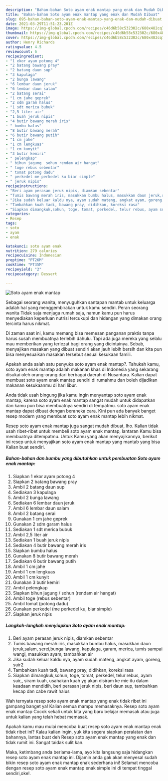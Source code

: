 ```yaml
---
description: "Bahan-bahan Soto ayam enak mantap yang enak dan Mudah Dibuat"
title: "Bahan-bahan Soto ayam enak mantap yang enak dan Mudah Dibuat"
slug: 695-bahan-bahan-soto-ayam-enak-mantap-yang-enak-dan-mudah-dibuat
date: 2021-03-29T11:51:23.201Z
image: https://img-global.cpcdn.com/recipes/c46d6b58c532302c/680x482cq70/soto-ayam-enak-mantap-foto-resep-utama.jpg
thumbnail: https://img-global.cpcdn.com/recipes/c46d6b58c532302c/680x482cq70/soto-ayam-enak-mantap-foto-resep-utama.jpg
cover: https://img-global.cpcdn.com/recipes/c46d6b58c532302c/680x482cq70/soto-ayam-enak-mantap-foto-resep-utama.jpg
author: Henry Richards
ratingvalue: 4.5
reviewcount: 6
recipeingredient:
- "1 ekor ayam potong 4"
- "2 batang bawang pray"
- "2 batang daun sup"
- "3 kapulaga"
- "2 bunga lawang"
- "6 lembar daun jeruk"
- "6 lembar daun salam"
- "2 batang serai"
- "1 cm jahe geprek"
- "2 sdm garam halus"
- "1 sdt merica bubuk"
- "2,5 liter air"
- "1 buah jeruk nipis"
- "4 butir bawang merah iris"
- " bumbu halus"
- "8 butir bawang merah"
- "6 butir bawang putih"
- "1 cm jahe"
- "1 cm lengkuas"
- "1 cm kunyit"
- "3 butir kemiri"
- " pelengkap"
- " bihun jagung  sohun rendam air hangat"
- " toge rebus sebentar"
- " tomat potong dadu"
- " perkedel me perkedel ku biar simple"
- " jeruk nipis"
recipeinstructions:
- "Beri ayam perasan jeruk nipis, diamkan sebentar"
- "Tumis bawang merah iris, masukkan bumbu halus, masukkan daun jeruk,salam, serei,bunga lawang, kapulaga, garam, merica, tumis sampai wangi, masukkan ayam, tambahkan air"
- "Jika sudah keluar kaldu nya, ayam sudah mateng, angkat ayam, goreng, suir2"
- "Tambahkan kuah tadi, bawang pray, didihkan, koreksi rasa"
- "Siapkan dimangkuk,sohun, toge, tomat, perkedel, telur rebus, ayam suir,, siram kuah, usahakan kuah yg akan disiram ke mie itu dalam keadaan mendidih, beri perasan jeruk nipis, beri daun sup, tambahkan kecap dan cabe rawit halus"
categories:
- Resep
tags:
- soto
- ayam
- enak

katakunci: soto ayam enak 
nutrition: 279 calories
recipecuisine: Indonesian
preptime: "PT26M"
cooktime: "PT35M"
recipeyield: "2"
recipecategory: Dessert

---
```



![Soto ayam enak mantap](https://img-global.cpcdn.com/recipes/c46d6b58c532302c/680x482cq70/soto-ayam-enak-mantap-foto-resep-utama.jpg)

Sebagai seorang wanita, menyuguhkan santapan mantab untuk keluarga adalah hal yang menggembirakan untuk kamu sendiri. Peran seorang  wanita Tidak saja menjaga rumah saja, namun kamu pun harus menyediakan keperluan nutrisi tercukupi dan hidangan yang dimakan orang tercinta harus nikmat.

Di zaman  saat ini, kamu memang bisa memesan panganan praktis tanpa harus susah membuatnya terlebih dahulu. Tapi ada juga mereka yang selalu mau memberikan yang terlezat bagi orang yang dicintainya. Sebab, menyajikan masakan yang dibuat sendiri akan jauh lebih bersih dan kita pun bisa menyesuaikan masakan tersebut sesuai kesukaan famili. 



Apakah anda salah satu penyuka soto ayam enak mantap?. Tahukah kamu, soto ayam enak mantap adalah makanan khas di Indonesia yang sekarang disukai oleh orang-orang dari berbagai daerah di Nusantara. Kalian dapat membuat soto ayam enak mantap sendiri di rumahmu dan boleh dijadikan makanan kesukaanmu di hari libur.

Anda tidak usah bingung jika kamu ingin menyantap soto ayam enak mantap, karena soto ayam enak mantap sangat mudah untuk didapatkan dan kamu pun bisa membuatnya sendiri di tempatmu. soto ayam enak mantap dapat dibuat dengan beraneka cara. Kini pun ada banyak banget resep modern yang membuat soto ayam enak mantap lebih nikmat.

Resep soto ayam enak mantap juga sangat mudah dibuat, lho. Kalian tidak usah ribet-ribet untuk membeli soto ayam enak mantap, lantaran Kamu bisa membuatnya ditempatmu. Untuk Kamu yang akan menyajikannya, berikut ini resep untuk menyajikan soto ayam enak mantap yang mantab yang bisa Kalian buat sendiri.

<!--inarticleads1-->

##### Bahan-bahan dan bumbu yang dibutuhkan untuk pembuatan Soto ayam enak mantap:

1. Siapkan 1 ekor ayam potong 4
1. Siapkan 2 batang bawang pray
1. Ambil 2 batang daun sup
1. Sediakan 3 kapulaga
1. Ambil 2 bunga lawang
1. Sediakan 6 lembar daun jeruk
1. Ambil 6 lembar daun salam
1. Ambil 2 batang serai
1. Gunakan 1 cm jahe geprek
1. Gunakan 2 sdm garam halus
1. Sediakan 1 sdt merica bubuk
1. Ambil 2,5 liter air
1. Sediakan 1 buah jeruk nipis
1. Sediakan 4 butir bawang merah iris
1. Siapkan  bumbu halus
1. Gunakan 8 butir bawang merah
1. Sediakan 6 butir bawang putih
1. Ambil 1 cm jahe
1. Ambil 1 cm lengkuas
1. Ambil 1 cm kunyit
1. Gunakan 3 butir kemiri
1. Ambil  pelengkap
1. Siapkan  bihun jagung / sohun (rendam air hangat)
1. Ambil  toge (rebus sebentar)
1. Ambil  tomat (potong dadu)
1. Gunakan  perkedel (me perkedel ku, biar simple)
1. Siapkan  jeruk nipis




<!--inarticleads2-->

##### Langkah-langkah menyiapkan Soto ayam enak mantap:

1. Beri ayam perasan jeruk nipis, diamkan sebentar
1. Tumis bawang merah iris, masukkan bumbu halus, masukkan daun jeruk,salam, serei,bunga lawang, kapulaga, garam, merica, tumis sampai wangi, masukkan ayam, tambahkan air
1. Jika sudah keluar kaldu nya, ayam sudah mateng, angkat ayam, goreng, suir2
1. Tambahkan kuah tadi, bawang pray, didihkan, koreksi rasa
1. Siapkan dimangkuk,sohun, toge, tomat, perkedel, telur rebus, ayam suir,, siram kuah, usahakan kuah yg akan disiram ke mie itu dalam keadaan mendidih, beri perasan jeruk nipis, beri daun sup, tambahkan kecap dan cabe rawit halus




Wah ternyata resep soto ayam enak mantap yang enak tidak ribet ini gampang banget ya! Kalian semua mampu memasaknya. Resep soto ayam enak mantap Cocok sekali untuk kita yang baru belajar memasak atau juga untuk kalian yang telah hebat memasak.

Apakah kamu mau mulai mencoba buat resep soto ayam enak mantap enak tidak ribet ini? Kalau kalian ingin, yuk kita segera siapkan peralatan dan bahannya, lantas buat deh Resep soto ayam enak mantap yang enak dan tidak rumit ini. Sangat taidak sulit kan. 

Maka, ketimbang anda berlama-lama, ayo kita langsung saja hidangkan resep soto ayam enak mantap ini. Dijamin anda gak akan menyesal sudah bikin resep soto ayam enak mantap enak sederhana ini! Selamat mencoba dengan resep soto ayam enak mantap enak simple ini di tempat tinggal sendiri,oke!.

